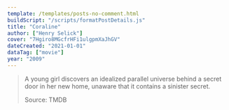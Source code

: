 ```yaml
---
template: /templates/posts-no-comment.html
buildScript: "/scripts/formatPostDetails.js"
title: "Coraline"
author: ["Henry Selick"]
cover: "7Hgiro8MGcfrHFi1ulgpmXaJhGV"
dateCreated: "2021-01-01"
dataTag: ["movie"]
year: "2009"
---
```


> A young girl discovers an idealized parallel universe behind a secret door in her new home, unaware that it contains a sinister secret.
>
> Source: TMDB
